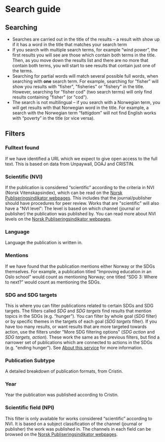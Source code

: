 # Search guide

## Searching
* Searches are carried out in the title of the results – a result with show up if it has a word in the title that matches your search term
* If you search with multiple search terms, for example “wind power”, the first results you will see are those which contain both terms in the title. Then, as you move down the results list and there are no more that contain both terms, you will start to see results that contain just one of the terms. 
* Searching for partial words will match several possible full words, when searching with **one** search term. For example, searching for "fisher" will show you results with "fisher", "fisheries" or "fishery" in the title. However, searching for "fisher cod" (two search terms) will only find results containing "fisher" (or "cod").
* The search is not multilingual – if you search with a Norwegian term, you will get results with that Norwegian word in the title. For example, a search with the Norwegian term “fattigdom” will not find English works with “poverty” in the title (or vice versa).  

## Filters
### Fulltext found
If we have identified a URL which we expect to give open access to the full text. This is based on data from Unpaywall, DOAJ and CRISTIN.
### Scientific (NVI) 
If the publication is considered “scientific” according to the criteria in NVI (Norsk Vitenskapsindex), which can be read on the [Norsk Publiseringsindikator webpages](https://npi.hkdir.no/informasjon#definisjoner). This includes that the journal/publisher should have procedures for peer review. Works that are "scientific" will also have a "NVI level": The level is based on which channel (journal or publisher) the publication was published by. You can read more about NVI levels on the [Norsk Publiseringsindikator webpages](https://npi.hkdir.no/informasjon#nivaainndeling).
### Language
Language the publication is written in.
### Mentions
If we have found that the publication mentions either Norway or the SDGs themselves. For example, a publication titled “Improving education in an Oslo school” would count as mentioning Norway; one titled “SDG 3: Where to next?” would count as mentioning the SDGs.
### SDG and SDG targets
This is where you can filter publications related to certain SDGs and SDG targets. The filters called *SDG* and *SDG targets* find results that mention topics in the SDGs (e.g. “hunger”). You can filter by whole goal (*SDG* filter) or by specific themes in the targets of each goal (*SDG targets* filter).
If you have too many results, or want results that are more targeted towards action, use the filters under "More SDG filtering options" (*SDG action* and *SDG targets, action*). These work the same as the previous filters, but find a narrower set of publications which are connected to actions in the SDGs (e.g. "ending hunger"). See [About this service](/om/om-tjenesten) for more information.
### Publication Subtype
A detailed breakdown of publication formats, from Cristin.
### Year
Year the publication was published according to Cristin. 
### Scientific field (NPI)
This filter is only available for works considered “scientific” according to NVI. It is based on a subject classification of the channel (journal or publisher) the work was published in. The channels in each field can be browsed on the [Norsk Publiseringsindikator webpages](https://npi.hkdir.no/fagfeltoversikt).